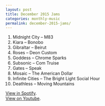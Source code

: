 ```yaml
---
layout: post
title: December 2015 Jams
categories: monthly-music
permalink: december-2015-jams/
---
```


1. Midnight City – M83
2. Kiara – Bonobo
3. Gibraltar – Beirut
4. Roses – Deon Custom
5. Goddess – Chrome Sparks
6. Subsonic – Com Truise
7. Gates – Speak
8. Mosaic – The American Dollar
9. Infinite Cities – The Bright Light Social Hour
10. Deathless – Moving Mountains

[View in Spotify][spotify].  
[View on Youtube][youtube].

[spotify]: https://open.spotify.com/user/fred.hohman/playlist/7kqyZXip8uJShJuHHWlKtq "View in Spotify."
[youtube]: https://www.youtube.com/playlist?list=PL7t4sFPlrvYV_edcrOO6o3m3WkK-nLdl9 "View on Youtube."